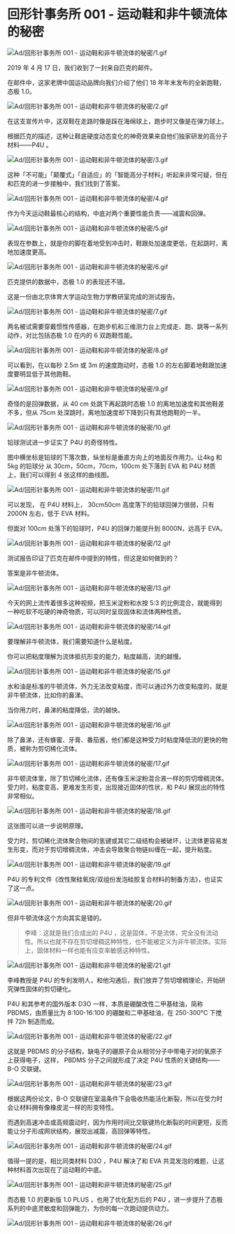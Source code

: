 # 回形针事务所 001 - 运动鞋和非牛顿流体的秘密

![Ad/回形针事务所 001 - 运动鞋和非牛顿流体的秘密/1.gif](https://cdn.jsdelivr.net/gh/ipaperclip-icu/static/image/文字稿/Ad/回形针事务所%20001%20-%20运动鞋和非牛顿流体的秘密/1.gif)

2019 年 4 月 17 日，我们收到了一封来自匹克的邮件。

在邮件中，这家老牌中国运动品牌向我们介绍了他们 18 年年末发布的全新跑鞋，态极 1.0。

![Ad/回形针事务所 001 - 运动鞋和非牛顿流体的秘密/2.gif](https://cdn.jsdelivr.net/gh/ipaperclip-icu/static/image/文字稿/Ad/回形针事务所%20001%20-%20运动鞋和非牛顿流体的秘密/2.gif)

在这支宣传片中，这双鞋在走路时像是踩在海绵球上，跑步时又像是在弹力球上。

根据匹克的描述，这种让鞋底硬度动态变化的神奇效果来自他们独家研发的高分子材料——P4U 。

![Ad/回形针事务所 001 - 运动鞋和非牛顿流体的秘密/3.gif](https://cdn.jsdelivr.net/gh/ipaperclip-icu/static/image/文字稿/Ad/回形针事务所%20001%20-%20运动鞋和非牛顿流体的秘密/3.gif)

这种「不可能」「颠覆式」「自适应」的「智能高分子材料」听起来非常可疑，但在和匹克的进一步接触中，我们找到了答案。

![Ad/回形针事务所 001 - 运动鞋和非牛顿流体的秘密/4.gif](https://cdn.jsdelivr.net/gh/ipaperclip-icu/static/image/文字稿/Ad/回形针事务所%20001%20-%20运动鞋和非牛顿流体的秘密/4.gif)

作为今天运动鞋最核心的结构，中底对两个重要性能负责——减震和回弹。

![Ad/回形针事务所 001 - 运动鞋和非牛顿流体的秘密/5.gif](https://cdn.jsdelivr.net/gh/ipaperclip-icu/static/image/文字稿/Ad/回形针事务所%20001%20-%20运动鞋和非牛顿流体的秘密/5.gif)

表现在参数上，就是你的脚在着地受到冲击时，鞋跟处加速度更低，在起跳时，离地加速度更高。

![Ad/回形针事务所 001 - 运动鞋和非牛顿流体的秘密/6.gif](https://cdn.jsdelivr.net/gh/ipaperclip-icu/static/image/文字稿/Ad/回形针事务所%20001%20-%20运动鞋和非牛顿流体的秘密/6.gif)

匹克提供的数据中，态极 1.0 的表现还不错。

这是一份由北京体育大学运动生物力学教研室完成的测试报告。

![Ad/回形针事务所 001 - 运动鞋和非牛顿流体的秘密/7.gif](https://cdn.jsdelivr.net/gh/ipaperclip-icu/static/image/文字稿/Ad/回形针事务所%20001%20-%20运动鞋和非牛顿流体的秘密/7.gif)

两名被试需要穿戴惯性传感器，在跑步机和三维测力台上完成走、跑、跳等一系列动作，对比包括态极 1.0 在内的 6 双跑鞋性能。

![Ad/回形针事务所 001 - 运动鞋和非牛顿流体的秘密/8.gif](https://cdn.jsdelivr.net/gh/ipaperclip-icu/static/image/文字稿/Ad/回形针事务所%20001%20-%20运动鞋和非牛顿流体的秘密/8.gif)

可以看到，在以每秒 2.5m 或 3m 的速度跑动时，态极 1.0 的左右脚着地鞋跟加速度要明显低于其他跑鞋。

![Ad/回形针事务所 001 - 运动鞋和非牛顿流体的秘密/9.gif](https://cdn.jsdelivr.net/gh/ipaperclip-icu/static/image/文字稿/Ad/回形针事务所%20001%20-%20运动鞋和非牛顿流体的秘密/9.gif)

奇怪的是回弹数据，从 40 cm 处跳下再起跳时态极 1.0 的离地加速度和其他鞋差不多，但从 75cm 处深跳时，离地加速度却下降到只有其他跑鞋的一半。

![Ad/回形针事务所 001 - 运动鞋和非牛顿流体的秘密/10.gif](https://cdn.jsdelivr.net/gh/ipaperclip-icu/static/image/文字稿/Ad/回形针事务所%20001%20-%20运动鞋和非牛顿流体的秘密/10.gif)

铅球测试进一步证实了 P4U 的奇怪特性。

图中横坐标是铅球的下落次数，纵坐标是垂直方向上的地面反作用力。让4kg 和 5kg 的铅球分 从 30cm，50cm，70cm，100cm 处下落到 EVA 和 P4U 材质上，我们可以得到 4 张这样的曲线图。

![Ad/回形针事务所 001 - 运动鞋和非牛顿流体的秘密/11.gif](https://cdn.jsdelivr.net/gh/ipaperclip-icu/static/image/文字稿/Ad/回形针事务所%20001%20-%20运动鞋和非牛顿流体的秘密/11.gif)

可以发现， 在 P4U 材料上， 30cm50cm 高度落下的铅球回弹力很弱，只有 2000N 左右，低于 EVA 材料。

但面对 100cm 处落下的铅球时，P4U 的回弹力能提升到 8000N，远高于 EVA。

![Ad/回形针事务所 001 - 运动鞋和非牛顿流体的秘密/12.gif](https://cdn.jsdelivr.net/gh/ipaperclip-icu/static/image/文字稿/Ad/回形针事务所%20001%20-%20运动鞋和非牛顿流体的秘密/12.gif)

测试报告印证了匹克在邮件中提到的特性，但这是如何做到的？

答案是非牛顿流体。

![Ad/回形针事务所 001 - 运动鞋和非牛顿流体的秘密/13.gif](https://cdn.jsdelivr.net/gh/ipaperclip-icu/static/image/文字稿/Ad/回形针事务所%20001%20-%20运动鞋和非牛顿流体的秘密/13.gif)

今天的网上流传着很多这种视频，把玉米淀粉和水按 5:3 的比例混合，就能得到一种吃软不吃硬的神奇物质，可以同时呈现固体和流体两种性质。

![Ad/回形针事务所 001 - 运动鞋和非牛顿流体的秘密/14.gif](https://cdn.jsdelivr.net/gh/ipaperclip-icu/static/image/文字稿/Ad/回形针事务所%20001%20-%20运动鞋和非牛顿流体的秘密/14.gif)

要理解非牛顿流体，我们需要知道什么是粘度。

你可以把粘度理解为流体抵抗形变的能力，粘度越高，流的越慢。

![Ad/回形针事务所 001 - 运动鞋和非牛顿流体的秘密/15.gif](https://cdn.jsdelivr.net/gh/ipaperclip-icu/static/image/文字稿/Ad/回形针事务所%20001%20-%20运动鞋和非牛顿流体的秘密/15.gif)

水和油是标准的牛顿流体，外力无法改变粘度，而可以通过外力改变粘度的，就是非牛顿流体，比如你的鼻涕。

当你用力时，鼻涕的粘度降低，流的越快。

![Ad/回形针事务所 001 - 运动鞋和非牛顿流体的秘密/16.gif](https://cdn.jsdelivr.net/gh/ipaperclip-icu/static/image/文字稿/Ad/回形针事务所%20001%20-%20运动鞋和非牛顿流体的秘密/16.gif)

除了鼻涕，还有蜂蜜、牙膏、番茄酱，他们都是这种受力时粘度降低流的更快的物质，被称为剪切稀化流体。

![Ad/回形针事务所 001 - 运动鞋和非牛顿流体的秘密/17.gif](https://cdn.jsdelivr.net/gh/ipaperclip-icu/static/image/文字稿/Ad/回形针事务所%20001%20-%20运动鞋和非牛顿流体的秘密/17.gif)

非牛顿流体里，除了剪切稀化流体，还有像玉米淀粉混合液一样的剪切增稠流体。受力时，粘度变高，更难发生形变，出现接近固体的性状，和 P4U 展现出的特性非常相似。

![Ad/回形针事务所 001 - 运动鞋和非牛顿流体的秘密/18.gif](https://cdn.jsdelivr.net/gh/ipaperclip-icu/static/image/文字稿/Ad/回形针事务所%20001%20-%20运动鞋和非牛顿流体的秘密/18.gif)

这张图可以进一步说明原理。

受力时，剪切稀化流体聚合物间的氢键或其它二级结构会被破坏，让流体更容易发生形变，而对于剪切增稠流体，冲击会导致聚合物链纠缠在一起，提升粘度。

![Ad/回形针事务所 001 - 运动鞋和非牛顿流体的秘密/19.gif](https://cdn.jsdelivr.net/gh/ipaperclip-icu/static/image/文字稿/Ad/回形针事务所%20001%20-%20运动鞋和非牛顿流体的秘密/19.gif)

P4U 的专利文件《改性聚硅氧烷/双组份发泡硅胶复合材料的制备方法》，也证实了这一点。

![Ad/回形针事务所 001 - 运动鞋和非牛顿流体的秘密/20.gif](https://cdn.jsdelivr.net/gh/ipaperclip-icu/static/image/文字稿/Ad/回形针事务所%20001%20-%20运动鞋和非牛顿流体的秘密/20.gif)

但非牛顿流体这个方向其实是错的。

> 李峰：这就是我们合成出的 P4U ，这是固体，不是流体，完全没有流动性。所以也就不存在剪切增稠这种特性，也不能被定义为非牛顿流体。实际上，固体材料一样也能有应变率敏感这种特性。

![Ad/回形针事务所 001 - 运动鞋和非牛顿流体的秘密/21.gif](https://cdn.jsdelivr.net/gh/ipaperclip-icu/static/image/文字稿/Ad/回形针事务所%20001%20-%20运动鞋和非牛顿流体的秘密/21.gif)

李峰教授是 P4U 的专利发明人，和他沟通后，我们放弃了剪切增稠理论，开始研究弹性固体的剪切硬化。

P4U 和其参考的国外版本 D3O 一样，本质是硼酸改性二甲基硅油，简称 PBDMS，由质量比为 8:100-16:100 的硼酸和二甲基硅油，在 250-300℃ 下搅拌 72h 制造而成。

![Ad/回形针事务所 001 - 运动鞋和非牛顿流体的秘密/22.gif](https://cdn.jsdelivr.net/gh/ipaperclip-icu/static/image/文字稿/Ad/回形针事务所%20001%20-%20运动鞋和非牛顿流体的秘密/22.gif)

这就是 PBDMS 的分子结构，缺电子的硼原子会从相邻分子中带电子对的氧原子上获得电子，这样， PBDMS 分子之间就形成了决定 P4U 性质的关键结构—— B-O 交联键。

![Ad/回形针事务所 001 - 运动鞋和非牛顿流体的秘密/23.gif](https://cdn.jsdelivr.net/gh/ipaperclip-icu/static/image/文字稿/Ad/回形针事务所%20001%20-%20运动鞋和非牛顿流体的秘密/23.gif)

根据这两份论文，B-O 交联键在室温条件下会吸收热能活化断裂，所以在受力时会让材料拥有像橡皮泥一样的形变特性。

而遇到高速冲击或高频震动时，因为作用时间比交联键热化断裂的时间更短，反而能让分子形成网状结构，展现出减震，高回弹等特性。

![Ad/回形针事务所 001 - 运动鞋和非牛顿流体的秘密/24.gif](https://cdn.jsdelivr.net/gh/ipaperclip-icu/static/image/文字稿/Ad/回形针事务所%20001%20-%20运动鞋和非牛顿流体的秘密/24.gif)

值得一提的是，相比同类材料 D3O ，P4U 解决了和 EVA 共混发泡的难题，让这种材料首次出现在了运动鞋的中底。

![Ad/回形针事务所 001 - 运动鞋和非牛顿流体的秘密/25.gif](https://cdn.jsdelivr.net/gh/ipaperclip-icu/static/image/文字稿/Ad/回形针事务所%20001%20-%20运动鞋和非牛顿流体的秘密/25.gif)

而态极 1.0 的更新版 1.0  PLUS ，也用了优化配方后的 P4U ，进一步提升了态极系列的中底灵敏度和回弹能力，为你的每一次跑动提供动力。

![Ad/回形针事务所 001 - 运动鞋和非牛顿流体的秘密/26.gif](https://cdn.jsdelivr.net/gh/ipaperclip-icu/static/image/文字稿/Ad/回形针事务所%20001%20-%20运动鞋和非牛顿流体的秘密/26.gif)

